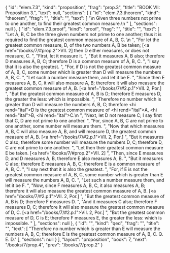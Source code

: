 {
  "id": "elem.7.3",
  "kind": "proposition",
  "frag": "prop.3",
  "title": "BOOK VII: Proposition 3.",
  "text": null,
  "sections": [
    {
      "id": "elem.7.3.theorem",
      "kind": "theorem",
      "frag": "",
      "title": "",
      "text": [
        "\n       Given three numbers not prime to one another, to find their greatest common measure.\n      "
      ],
      "sections": null
    },
    {
      "id": "elem.7.3.proof",
      "kind": "proof",
      "frag": "",
      "title": "",
      "text": [
        "Let A, B, C be the three given numbers not prime to one another; thus it is required to find the greatest common measure of A, B, C. \n      ",
        "For let the greatest common measure, D, of the two numbers A, B be taken; [<a href=\"/books/7/#prop.2\">VII. 2</a>] then D either measures, or does not measure, C. ",
        "First, let it measure it. ",
        "But it measures A, B also; therefore D measures A, B, C; therefore D is a common measure of A, B, C. ",
        "I say that it is also the greatest. ",
        "For, if D is not the greatest common measure of A, B, C, some number which is greater than D will measure the numbers A, B, C. ",
        "Let such a number measure them, and let it be E. ",
        "Since then E measures A, B, C, it will also measure A, B; therefore it will also measure the greatest common measure of A, B. [<a href=\"/books/7/#2.p.1\">VII. 2, Por.</a>] ",
        "But the greatest common measure of A, B is D; therefore E measures D, the greater the less: which is impossible. ",
        "Therefore no number which is greater than D will measure the numbers A, B, C; therefore <hi rend=\"ital\">D</hi> is the greatest common measure of <hi rend=\"ital\">A</hi>, <hi rend=\"ital\">B</hi>, <hi rend=\"ital\">C</hi>.\n      ",
        "Next, let D not measure C; I say first that C, D are not prime to one another. ",
        "For, since A, B, C are not prime to one another, some number will measure them. ",
        "Now that which measures A, B, C will also measure A, B, and will measure D, the greatest common measure of A, B. [<a href=\"/books/7/#2.p.1\">VII. 2, Por.</a>] ",
        "But it measures C also; therefore some number will measure the numbers D, C; therefore D, C are not prime to one another. ",
        "Let then their greatest common measure E be taken. [<a href=\"/books/7/#prop.2\">VII. 2</a>] ",
        "Then, since E measures D, and D measures A, B, therefore E also measures A, B. ",
        "But it measures C also; therefore E measures A, B, C; therefore E is a common measure of A, B, C. ",
        "I say next that it is also the greatest. ",
        "For, if E is not the greatest common measure of A, B, C, some number which is greater than E will measure the numbers A, B, C. ",
        "Let such a number measure them, and let it be F. ",
        "Now, since F measures A, B, C, it also measures A, B; therefore it will also measure the greatest common measure of A, B. [<a href=\"/books/7/#2.p.1\">VII. 2, Por.</a>] ",
        "But the greatest common measure of A, B is D; therefore F measures D. ",
        "And it measures C also; therefore F measures D, C; therefore it will also measure the greatest common measure of D, C. [<a href=\"/books/7/#2.p.1\">VII. 2, Por.</a>] ",
        "But the greatest common measure of D, C is E; therefore F measures E, the greater the less: which is impossible. "
      ],
      "sections": null
    },
    {
      "id": "",
      "kind": "qed",
      "frag": "",
      "title": "",
      "text": [
        "Therefore no number which is greater than E will measure the numbers A, B, C; therefore E is the greatest common measure of A, B, C. Q. E. D."
      ],
      "sections": null
    }
  ],
  "layout": "proposition",
  "book": 7,
  "next": "/books/7/prop.4",
  "prev": "/books/7/prop.2"
}
